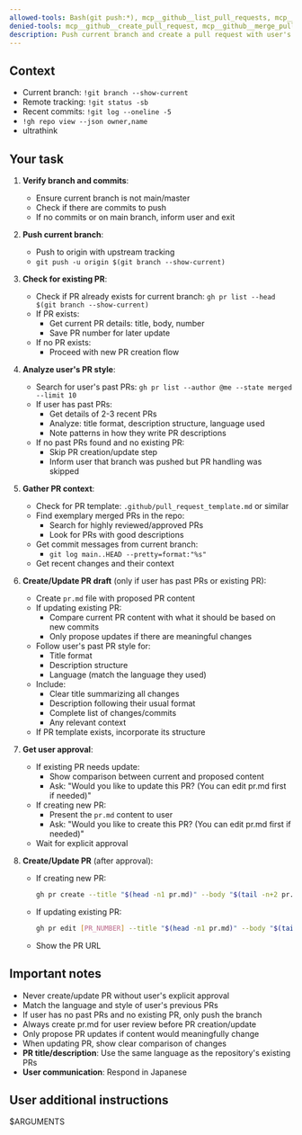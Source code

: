 ```yaml
---
allowed-tools: Bash(git push:*), mcp__github__list_pull_requests, mcp__github__get_pull_request, mcp__github__search_issues, mcp__github__get_pull_request_files, Write(pr.md), Read(*), Bash(gh pr create:*), Bash(gh pr list:*), Bash(gh repo view:*)
denied-tools: mcp__github__create_pull_request, mcp__github__merge_pull_request
description: Push current branch and create a pull request with user's approval
---
```


## Context

- Current branch: `!git branch --show-current`
- Remote tracking: `!git status -sb`
- Recent commits: `!git log --oneline -5`
- `!gh repo view --json owner,name`
- ultrathink

## Your task

1. **Verify branch and commits**:
   - Ensure current branch is not main/master
   - Check if there are commits to push
   - If no commits or on main branch, inform user and exit

2. **Push current branch**:
   - Push to origin with upstream tracking
   - `git push -u origin $(git branch --show-current)`

3. **Check for existing PR**:
   - Check if PR already exists for current branch: `gh pr list --head $(git branch --show-current)`
   - If PR exists:
     - Get current PR details: title, body, number
     - Save PR number for later update
   - If no PR exists:
     - Proceed with new PR creation flow

4. **Analyze user's PR style**:
   - Search for user's past PRs: `gh pr list --author @me --state merged --limit 10`
   - If user has past PRs:
     - Get details of 2-3 recent PRs
     - Analyze: title format, description structure, language used
     - Note patterns in how they write PR descriptions
   - If no past PRs found and no existing PR:
     - Skip PR creation/update step
     - Inform user that branch was pushed but PR handling was skipped

5. **Gather PR context**:
   - Check for PR template: `.github/pull_request_template.md` or similar
   - Find exemplary merged PRs in the repo:
     - Search for highly reviewed/approved PRs
     - Look for PRs with good descriptions
   - Get commit messages from current branch:
     - `git log main..HEAD --pretty=format:"%s"`
   - Get recent changes and their context

6. **Create/Update PR draft** (only if user has past PRs or existing PR):
   - Create `pr.md` file with proposed PR content
   - If updating existing PR:
     - Compare current PR content with what it should be based on new commits
     - Only propose updates if there are meaningful changes
   - Follow user's past PR style for:
     - Title format
     - Description structure
     - Language (match the language they used)
   - Include:
     - Clear title summarizing all changes
     - Description following their usual format
     - Complete list of changes/commits
     - Any relevant context
   - If PR template exists, incorporate its structure

7. **Get user approval**:
   - If existing PR needs update:
     - Show comparison between current and proposed content
     - Ask: "Would you like to update this PR? (You can edit pr.md first if needed)"
   - If creating new PR:
     - Present the `pr.md` content to user
     - Ask: "Would you like to create this PR? (You can edit pr.md first if needed)"
   - Wait for explicit approval

8. **Create/Update PR** (after approval):
   - If creating new PR:
     ```bash
     gh pr create --title "$(head -n1 pr.md)" --body "$(tail -n+2 pr.md)"
     ```
   - If updating existing PR:
     ```bash
     gh pr edit [PR_NUMBER] --title "$(head -n1 pr.md)" --body "$(tail -n+2 pr.md)"
     ```
   - Show the PR URL

## Important notes

- Never create/update PR without user's explicit approval
- Match the language and style of user's previous PRs
- If user has no past PRs and no existing PR, only push the branch
- Always create pr.md for user review before PR creation/update
- Only propose PR updates if content would meaningfully change
- When updating PR, show clear comparison of changes
- **PR title/description**: Use the same language as the repository's existing PRs
- **User communication**: Respond in Japanese

## User additional instructions

$ARGUMENTS